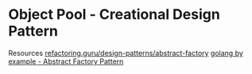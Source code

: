 # Object Pool - Creational Design Pattern


Resources
[refactoring.guru/design-patterns/abstract-factory](https://refactoring.guru/design-patterns/abstract-factory)
[golang by example - Abstract Factory Pattern](https://golangbyexample.com/abstract-factory-design-pattern-go/)
